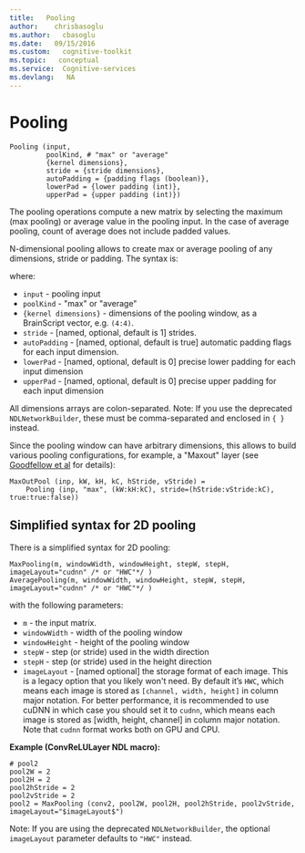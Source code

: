 ```yaml
---
title:   Pooling 
author:    chrisbasoglu
ms.author:   cbasoglu
ms.date:   09/15/2016
ms.custom:   cognitive-toolkit
ms.topic:   conceptual
ms.service:  Cognitive-services
ms.devlang:   NA
---
```


# Pooling

    Pooling (input,
             poolKind, # "max" or "average"
             {kernel dimensions}, 
             stride = {stride dimensions}, 
             autoPadding = {padding flags (boolean)},
             lowerPad = {lower padding (int)},
             upperPad = {upper padding (int)})

The pooling operations compute a new matrix by selecting the maximum (max pooling) or average value in the pooling input. In the case of average pooling, count of average does not include padded values. 

N-dimensional pooling allows to create max or average pooling of any dimensions, stride or padding. The syntax is:

where:
* `input` - pooling input
* `poolKind` - "max" or "average"
* `{kernel dimensions}` - dimensions of the pooling window, as a BrainScript vector, e.g. `(4:4)`.
* `stride` - [named, optional, default is 1] strides.
* `autoPadding` - [named, optional, default is true] automatic padding flags for each input dimension.
* `lowerPad` - [named, optional, default is 0] precise lower padding for each input dimension
* `upperPad` - [named, optional, default is 0] precise upper padding for each input dimension

All dimensions arrays are colon-separated. Note: If you use the deprecated `NDLNetworkBuilder`, these must be comma-separated and enclosed in `{ }` instead.

Since the pooling window can have arbitrary dimensions, this allows to build various pooling configurations, for example, a "Maxout" layer (see [Goodfellow et al](http://arxiv.org/abs/1302.4389) for details):

    MaxOutPool (inp, kW, kH, kC, hStride, vStride) =
        Pooling (inp, "max", (kW:kH:kC), stride=(hStride:vStride:kC), true:true:false))

## Simplified syntax for 2D pooling
There is a simplified syntax for 2D pooling:

    MaxPooling(m, windowWidth, windowHeight, stepW, stepH, imageLayout="cudnn" /* or "HWC"*/ )
    AveragePooling(m, windowWidth, windowHeight, stepW, stepH, imageLayout="cudnn" /* or "HWC"*/ )

with the following parameters:
* `m` - the input matrix.
* `windowWidth` - width of the pooling window
* `windowHeight` - height of the pooling window
* `stepW` - step (or stride) used in the width direction
* `stepH` - step (or stride) used in the height direction
* `imageLayout` - [named optional] the storage format of each image. This is a legacy option that you likely won't need. By default it’s `HWC`, which means each image is stored as `[channel, width, height]` in column major notation. For better performance, it is recommended to use cuDNN in which case you should set it to `cudnn`, which means each image is stored as [width, height, channel] in column major notation. Note that `cudnn` format works both on GPU and CPU.

**Example (ConvReLULayer NDL macro):**

    # pool2
    pool2W = 2
    pool2H = 2
    pool2hStride = 2
    pool2vStride = 2
    pool2 = MaxPooling (conv2, pool2W, pool2H, pool2hStride, pool2vStride, imageLayout="$imageLayout$")

Note: If you are using the deprecated `NDLNetworkBuilder`, the optional `imageLayout` parameter defaults to `"HWC"` instead.
